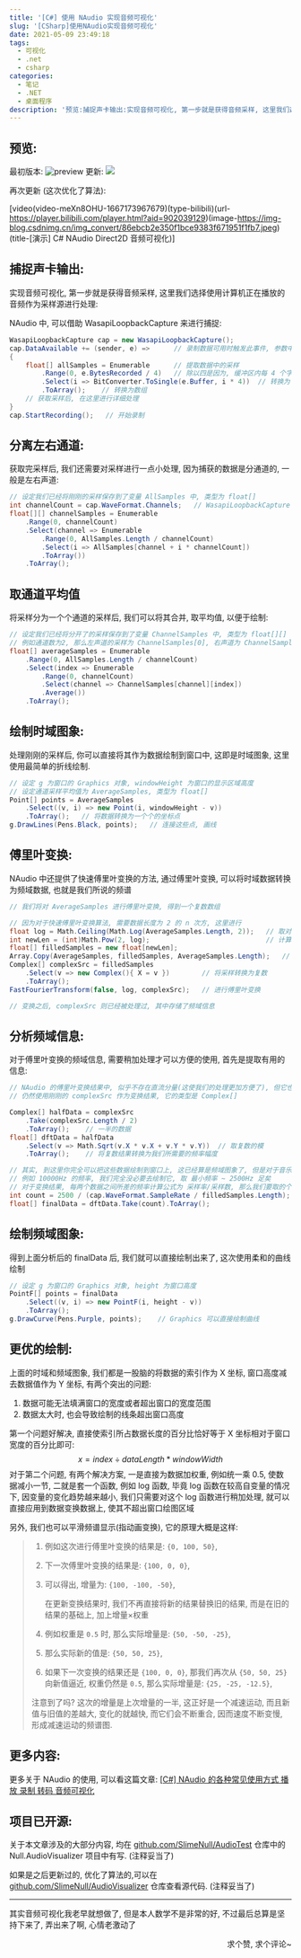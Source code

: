 ```yaml
---
title: '[C#] 使用 NAudio 实现音频可视化'
slug: '[CSharp]使用NAudio实现音频可视化'
date: 2021-05-09 23:49:18
tags:
  - 可视化
  - .net
  - csharp
categories:
  - 笔记
  - .NET
  - 桌面程序
description: '预览:捕捉声卡输出:实现音频可视化, 第一步就是获得音频采样, 这里我们选择使用计算机正在播放的音频作为采样源进行处理:NAudio 中, 可以借助 WasapiLoopbackCapture 来进行捕捉:WasapiLoopbackCapture cap = new WasapiLoopbackCapture();cap.DataAvailable += (sender, e) =>      // 录制数据可用时触发此事件, 参数中包含音频数据{    float[] allSam'
---
```


## 预览:


最初版本:
![preview](images/20210509234816552.gif)
更新:
<a href="https://sm.ms/image/TCABEJvFoDMrnaf" target="_blank"><img src="https://i.loli.net/2021/06/25/TCABEJvFoDMrnaf.gif" ></a>


再次更新 (这次优化了算法):


[video(video-meXn8OHU-1667173967679)(type-bilibili)(url-https://player.bilibili.com/player.html?aid=902039129)(image-https://img-blog.csdnimg.cn/img_convert/86ebcb2e350f1bce9383f671951f1fb7.jpeg)(title-[演示] C# NAudio Direct2D 音频可视化)]



## 捕捉声卡输出:


实现音频可视化, 第一步就是获得音频采样, 这里我们选择使用计算机正在播放的音频作为采样源进行处理:


NAudio 中, 可以借助 WasapiLoopbackCapture 来进行捕捉:


```csharp
WasapiLoopbackCapture cap = new WasapiLoopbackCapture();
cap.DataAvailable += (sender, e) =>      // 录制数据可用时触发此事件, 参数中包含音频数据
{
    float[] allSamples = Enumerable      // 提取数据中的采样
        .Range(0, e.BytesRecorded / 4)   // 除以四是因为, 缓冲区内每 4 个字节构成一个浮点数, 一个浮点数是一个采样
        .Select(i => BitConverter.ToSingle(e.Buffer, i * 4))  // 转换为 float
        .ToArray();    // 转换为数组
    // 获取采样后, 在这里进行详细处理
}
cap.StartRecording();   // 开始录制
```




## 分离左右通道:


获取完采样后, 我们还需要对采样进行一点小处理, 因为捕获的数据是分通道的, 一般是左右声道:


```csharp
// 设定我们已经将刚刚的采样保存到了变量 AllSamples 中, 类型为 float[]
int channelCount = cap.WaveFormat.Channels;   // WasapiLoopbackCapture 的 WaveFormat 指定了当前声音的波形格式, 其中包含就通道数
float[][] channelSamples = Enumerable
    .Range(0, channelCount)
    .Select(channel => Enumerable
        .Range(0, AllSamples.Length / channelCount)
        .Select(i => AllSamples[channel + i * channelCount])
        .ToArray())
    .ToArray();
```




## 取通道平均值


将采样分为一个个通道的采样后, 我们可以将其合并, 取平均值, 以便于绘制:


```csharp
// 设定我们已经将分开了的采样保存到了变量 ChannelSamples 中, 类型为 float[][]
// 例如通道数为2, 那么左声道的采样为 ChannelSamples[0], 右声道为 ChannelSamples[1]
float[] averageSamples = Enumerable
    .Range(0, AllSamples.Length / channelCount)
    .Select(index => Enumerable
        .Range(0, channelCount)
        .Select(channel => ChannelSamples[channel][index])
        .Average())
    .ToArray();
```




## 绘制时域图象:


处理刚刚的采样后, 你可以直接将其作为数据绘制到窗口中, 这即是时域图象, 这里使用最简单的折线绘制.


```csharp
// 设定 g 为窗口的 Graphics 对象, windowHeight 为窗口的显示区域高度
// 设定通道采样平均值为 AverageSamples, 类型为 float[]
Point[] points = AverageSamples
    .Select((v, i) => new Point(i, windowHeight - v))
    .ToArray();   // 将数据转换为一个个的坐标点
g.DrawLines(Pens.Black, points);   // 连接这些点, 画线
```




## 傅里叶变换:


NAudio 中还提供了快速傅里叶变换的方法, 通过傅里叶变换, 可以将时域数据转换为频域数据, 也就是我们所说的频谱


```csharp
// 我们将对 AverageSamples 进行傅里叶变换, 得到一个复数数组

// 因为对于快速傅里叶变换算法, 需要数据长度为 2 的 n 次方, 这里进行
float log = Math.Ceiling(Math.Log(AverageSamples.Length, 2));   // 取对数并向上取整
int newLen = (int)Math.Pow(2, log);                             // 计算新长度
float[] filledSamples = new float[newLen];
Array.Copy(AverageSamples, filledSamples, AverageSamples.Length);   // 拷贝到新数组
Complex[] complexSrc = filledSamples
    .Select(v => new Complex(){ X = v })        // 将采样转换为复数
    .ToArray();
FastFourierTransform(false, log, complexSrc);   // 进行傅里叶变换

// 变换之后, complexSrc 则已经被处理过, 其中存储了频域信息
```




## 分析频域信息:


对于傅里叶变换的频域信息, 需要稍加处理才可以方便的使用, 首先是提取有用的信息:


```csharp
// NAudio 的傅里叶变换结果中, 似乎不存在直流分量(这使我们的处理更加方便了), 但它也是有共轭什么的(也就是数据左右对称, 只有一半是有用的)
// 仍然使用刚刚的 complexSrc 作为变换结果, 它的类型是 Complex[]

Complex[] halfData = complexSrc
    .Take(complexSrc.Length / 2)
    .ToArray();    // 一半的数据
float[] dftData = halfData
    .Select(v => Math.Sqrt(v.X * v.X + v.Y * v.Y))  // 取复数的模
    .ToArray();    // 将复数结果转换为我们所需要的频率幅度

// 其实, 到这里你完全可以把这些数据绘制到窗口上, 这已经算是频域图象了, 但是对于音乐可视化来讲, 某些频率的数据我们完全不需要
// 例如 10000Hz 的频率, 我们完全没必要去绘制它, 取 最小频率 ~ 2500Hz 足矣
// 对于变换结果, 每两个数据之间所差的频率计算公式为 采样率/采样数, 那么我们要取的个数也可以由 2500 / (采样率 / 采样数) 来得出
int count = 2500 / (cap.WaveFormat.SampleRate / filledSamples.Length);
float[] finalData = dftData.Take(count).ToArray();
```




## 绘制频域图象:


得到上面分析后的 finalData 后, 我们就可以直接绘制出来了, 这次使用柔和的曲线绘制


```csharp
// 设定 g 为窗口的 Graphics 对象, height 为窗口高度
PointF[] points = finalData
    .Select((v, i) => new PointF(i, height - v))
    .ToArray();
g.DrawCurve(Pens.Purple, points);    // Graphics 可以直接绘制曲线
```




## 更优的绘制:


上面的时域和频域图象, 我们都是一股脑的将数据的索引作为 X 坐标, 窗口高度减去数据值作为 Y 坐标, 有两个突出的问题:


1. 数据可能无法填满窗口的宽度或者超出窗口的宽度范围
2. 数据太大时, 也会导致绘制的线条超出窗口高度


第一个问题好解决, 直接使索引所占数据长度的百分比恰好等于 X 坐标相对于窗口宽度的百分比即可:
$$
x = index \div dataLength * windowWidth
$$
对于第二个问题, 有两个解决方案, 一是直接为数据加权重, 例如统一乘 0.5, 使数据减小一节, 二就是套一个函数, 例如 log 函数, 毕竟 log 函数在较高自变量的情况下, 因变量的变化趋势越来越小, 我们只需要对这个 log 函数进行稍加处理, 就可以直接应用到数据变换数据上, 使其不超出窗口绘图区域


另外, 我们也可以平滑频谱显示(指动画变换), 它的原理大概是这样: 


> 1. 例如这次进行傅里叶变换的结果是: `{0, 100, 50}`, 
>
> 2. 下一次傅里叶变换的结果是: `{100, 0, 0}`, 
>
> 3. 可以得出, 增量为: `{100, -100, -50}`, 
>
>    在更新变换结果时, 我们不再直接将新的结果替换旧的结果, 而是在旧的结果的基础上, 加上增量×权重
>
> 4. 例如权重是 `0.5` 时, 那么实际增量是: `{50, -50, -25}`, 
>
> 5. 那么实际新的值是: `{50, 50, 25}`, 
>
> 6. 如果下一次变换的结果还是 `{100, 0, 0}`, 那我们再次从 `{50, 50, 25}` 向新值逼近, 权重仍然是 `0.5`, 那么实际增量是: `{25, -25, -12.5}`, 
>
> 注意到了吗? 这次的增量是上次增量的一半, 这正好是一个减速运动, 而且新值与旧值的差越大, 变化的就越快, 而它们会不断重合, 因而速度不断变慢, 形成减速运动的频谱图.




## 更多内容:


更多关于 NAudio 的使用, 可以看这篇文章: [[C#] NAudio 的各种常见使用方式 播放 录制 转码 音频可视化](https://blog.csdn.net/m0_46555380/article/details/116460477)




## 项目已开源:


关于本文章涉及的大部分内容, 均在 [github.com/SlimeNull/AudioTest](https://github.com/SlimeNull/AudioTest) 仓库中的 Null.AudioVisualizer 项目中有写. (注释妥当了)


如果是之后更新过的, 优化了算法的,可以在 [github.com/SlimeNull/AudioVisualizer](https://github.com/SlimeNull/AudioVisualizer) 仓库查看源代码. (注释妥当了)



---


其实音频可视化我老早就想做了, 但是本人数学不是非常的好, 不过最后总算是坚持下来了, 弄出来了啊, 心情老激动了


<div align="right">求个赞, 求个评论~</div>
